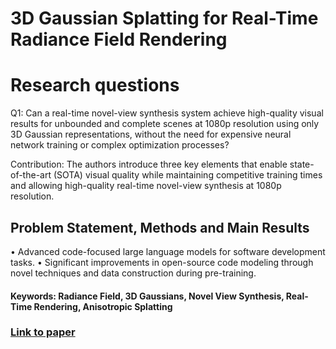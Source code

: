 # 3D Gaussian Splatting for Real-Time Radiance Field Rendering

# Research questions
Q1: Can a real-time novel-view synthesis system achieve high-quality visual results for unbounded and complete scenes at 1080p resolution using only 3D Gaussian representations, without the need for expensive neural network training or complex optimization processes? 

Contribution: The authors introduce three key elements that enable state-of-the-art (SOTA) visual quality while maintaining competitive training times and allowing high-quality real-time novel-view synthesis at 1080p resolution.

## Problem Statement, Methods and Main Results

• Advanced code-focused large language models for software development tasks.
• Significant improvements in open-source code modeling through novel techniques and data construction during pre-training.

#### Keywords: Radiance Field, 3D Gaussians, Novel View Synthesis, Real-Time Rendering, Anisotropic Splatting


### [Link to paper](https://arxiv.org/abs/2308.04079v1)
